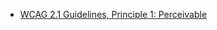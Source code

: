 <ul>
	<li><a href="https://www.w3.org/TR/WCAG21/#perceivable">WCAG 2.1 Guidelines, Principle 1: Perceivable</a></li>
</ul>
